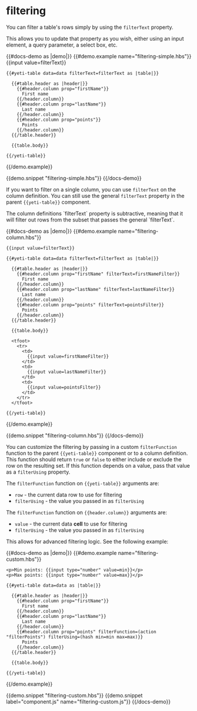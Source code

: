 # filtering

You can filter a table's rows simply by using the `filterText` property.

This allows you to update that property as you wish, either using an input element, a query parameter, a select box, etc.

{{#docs-demo as |demo|}}
  {{#demo.example name="filtering-simple.hbs"}}
    {{input value=filterText}}

    {{#yeti-table data=data filterText=filterText as |table|}}

      {{#table.header as |header|}}
        {{#header.column prop="firstName"}}
          First name
        {{/header.column}}
        {{#header.column prop="lastName"}}
          Last name
        {{/header.column}}
        {{#header.column prop="points"}}
          Points
        {{/header.column}}
      {{/table.header}}

      {{table.body}}

    {{/yeti-table}}
  {{/demo.example}}

  {{demo.snippet "filtering-simple.hbs"}}
{{/docs-demo}}

If you want to filter on a single column, you can use `filterText` on the column definition.
You can still use the general `filterText` property in the parent `{{yeti-table}}` component.

<aside>
  The column definitions `filterText` property is subtractive, meaning that it will filter out rows
  from the subset that passes the general `filterText`.
</aside>

{{#docs-demo as |demo|}}
  {{#demo.example name="filtering-column.hbs"}}

    {{input value=filterText}}

    {{#yeti-table data=data filterText=filterText as |table|}}

      {{#table.header as |header|}}
        {{#header.column prop="firstName" filterText=firstNameFilter}}
          First name
        {{/header.column}}
        {{#header.column prop="lastName" filterText=lastNameFilter}}
          Last name
        {{/header.column}}
        {{#header.column prop="points" filterText=pointsFilter}}
          Points
        {{/header.column}}
      {{/table.header}}

      {{table.body}}

      <tfoot>
        <tr>
          <td>
            {{input value=firstNameFilter}}
          </td>
          <td>
            {{input value=lastNameFilter}}
          </td>
          <td>
            {{input value=pointsFilter}}
          </td>
        </tr>
      </tfoot>

    {{/yeti-table}}
  {{/demo.example}}

  {{demo.snippet "filtering-column.hbs"}}
{{/docs-demo}}

You can customize the filtering by passing in a custom `filterFunction` function to the parent `{{yeti-table}}` component or to a column definition.
This function should return `true` or `false` to either include or exclude the row on the resulting set.
If this function depends on a value, pass that value as a `filterUsing` property.

The `filterFunction` function on `{{yeti-table}}` arguments are:
- `row` - the current data row to use for filtering
- `filterUsing` - the value you passed in as `filterUsing`

The `filterFunction` function on `{{header.column}}` arguments are:
- `value` - the current data **cell** to use for filtering
- `filterUsing` - the value you passed in as `filterUsing`

This allows for advanced filtering logic. See the following example:

{{#docs-demo as |demo|}}
  {{#demo.example name="filtering-custom.hbs"}}

    <p>Min points: {{input type="number" value=min}}</p>
    <p>Max points: {{input type="number" value=max}}</p>

    {{#yeti-table data=data as |table|}}

      {{#table.header as |header|}}
        {{#header.column prop="firstName"}}
          First name
        {{/header.column}}
        {{#header.column prop="lastName"}}
          Last name
        {{/header.column}}
        {{#header.column prop="points" filterFunction=(action "filterPoints") filterUsing=(hash min=min max=max)}}
          Points
        {{/header.column}}
      {{/table.header}}

      {{table.body}}

    {{/yeti-table}}

  {{/demo.example}}

  {{demo.snippet "filtering-custom.hbs"}}
  {{demo.snippet label="component.js" name="filtering-custom.js"}}
{{/docs-demo}}
